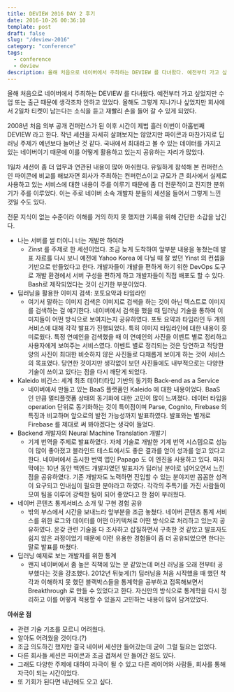 ```yaml
---
title: DEVIEW 2016 DAY 2 후기
date: 2016-10-26 00:36:10
template: post
draft: false
slug: "/deview-2016"
category: "conference"
tags:
  - conference
  - deview
description: 올해 처음으로 네이버에서 주최하는 DEVIEW 를 다녀왔다. 예전부터 가고 싶었지만 수업 또는 출근 때문에 생각조차 안하고 있었다. 올해도 그렇게 지나가나 싶었지만 회사에서 2일차 티켓이 남는다는 소식을 듣고 재빨리 손을 들어 갈 수 있게 되었다.
---
```


올해 처음으로 네이버에서 주최하는 DEVIEW 를 다녀왔다. 예전부터 가고 싶었지만 수업 또는 출근 때문에 생각조차 안하고 있었다. 올해도 그렇게 지나가나 싶었지만 회사에서 2일차 티켓이 남는다는 소식을 듣고 재빨리 손을 들어 갈 수 있게 되었다.

2008년 처음 외부 공개 컨퍼런스가 된 이후 시간이 제법 흘러 이번이 아홉번째 DEVIEW 라고 한다. 작년 세션을 자세히 살펴보지는 않았지만 파이콘과 마찬가지로 딥러닝 주제가 예년보다 늘어난 것 같다. 국내에서 최대라고 볼 수 있는 데이터를 가지고 있는 네이버이기 때문에 이를 어떻게 활용하고 있는지 공유하는 자리가 많았다.

1일차 세션이 좀 더 업무과 연관된 내용이 많아 아쉬웠다. 유일하게 참석해 본 컨퍼런스인 파이콘에 비교를 해보자면 회사가 주최하는 컨퍼런스이고 규모가 큰 회사에서 실제로 사용하고 있는 서비스에 대한 내용이 주를 이루기 때문에 좀 더 전문적이고 진지한 분위기가 주를 이루었다. 이는 주로 네이버 소속 개발자 분들의 세션을 들어서 그렇게 느낀 것일 수도 있다.

전문 지식이 없는 수준이라 이해를 거의 하지 못 했지만 기록을 위해 간단한 소감을 남긴다.

- 나는 서버를 썰 터이니 너는 개발만 하여라
  - Zinst 를 주제로 한 세션이었다. 조금 늦게 도착하여 앞부분 내용을 놓쳤는데 발표 자료를 다시 보니 예전에 Yahoo Korea 에 다닐 때 잘 썼던 Yinst 의 컨셉을 기반으로 만들었다고 한다. 개발자들이 개발을 편하게 하기 위한 DevOps 도구로 개발 환경에서 서버 구성을 편하게 하고 개발자들이 직접 배포도 할 수 있다. Bash로 제작되었다는 것이 신기한 부분이었다.
- 딥러닝을 활용한 이미지 검색: 포토요약과 타임라인
  - 여기서 말하는 이미지 검색은 이미지로 검색을 하는 것이 아닌 텍스트로 이미지를 검색하는 걸 얘기한다. 네이버에서 검색을 했을 때 딥러닝 기술을 통하여 이미지들이 어떤 방식으로 보여지는지 공유하였다. 포토 요약과 타임라인 두 개의 서비스에 대해 각각 발표가 진행되었다. 특히 이미지 타임라인에 대한 내용이 흥미로웠다. 특정 연예인을 검색했을 때 이 연예인의 사진을 이벤트 별로 정리하고 사용자에게 보여주는 서비스였다. 이벤트 별로 정리되는 것은 당연하고 적당한 양의 사진이 최대한 비슷하지 않은 사진들로 다채롭게 보이게 하는 것이 서비스의 목표였다. 당연한 것이지만 생각없이 보던 사진들에도 내부적으로는 다양한 기술이 쓰이고 있다는 점을 다시 깨닫게 되었다.
- Kaleido 비긴스: 세계 최초 데이터타입 기반의 동기화 Back-end as a Service
  - 네이버에서 만들고 있는 BaaS 플랫폼인 Kaleido 에 대한 내용이었다. BaaS 인 만큼 멀티플랫폼 상태의 동기화에 대한 고민이 많이 느껴졌다. 데이터 타입을 operation 단위로 동기화하는 것이 특이점이며 Parse, Cognito, Firebase 의 특징과 비교하며 앞으로의 발전 가능성까지 발표하였다. 발표와는 별개로 Firebase 를 제대로 써 봐야겠다는 생각이 들었다.
- Backend 개발자의 Neural Machine Translation 개발기
  - 기계 번역을 주제로 발표하였다. 자체 기술로 개발한 기계 번역 시스템으로 성능이 많이 좋아졌고 블라인드 테스트에서도 좋은 결과를 얻어 성과를 얻고 있다고 한다. 네이버에서 출시한 번역 앱인 Papago 도 이 엔진을 사용하고 있다. 마지막에는 10년 동안 백엔드 개발자였던 발표자가 딥러닝 분야로 넘어오면서 느낀 점을 공유하였다. 기존 개발자도 노력하면 진입할 수 있는 분야지만 꼼꼼한 성격이 요구되고 인내심이 필요한 분야라고 하였다. 각각의 주특기를 가진 사람들이 모여 팀을 이루어 강력한 팀이 되어 좋았다고 한 점이 부러웠다.
- 네이버 콘텐츠 통계서비스 소개 및 구현 경험 공유
  - 밖의 부스에서 시간을 보내느라 앞부분을 조금 놓쳤다. 네이버 콘텐츠 통계 서비스를 위한 로그와 데이터를 어떤 아키텍쳐로 어떤 방식으로 처리하고 있는지 공유하였다. 온갖 관련 기술을 다 조사하고 삽질하면서 구축한 것 같았고 발표자도 쉽지 않은 과정이었기 때문에 이런 유용한 경험들이 좀 더 공유되었으면 한다는 말로 발표를 마쳤다.
- 딥러닝 예제로 보는 개발자를 위한 통계
  - 왠지 네이버에서 좀 높은 직책에 있는 분 같았는데 머신 러닝을 오래 전부터 공부했다는 것을 강조했다. 2012년 뒤늦게(?) 딥러닝을 처음 시작했을 때 했던 착각과 이해하지 못 했던 블랙박스들을 통계학을 공부하고 접목해보면서 Breakthrough 로 만들 수 있었다고 한다. 자신만의 방식으로 통계학을 다시 정리하고 이를 어떻게 적용할 수 있을지 고민하는 내용이 많이 담겨있었다.

**아쉬운 점**

- 관련 기술 기초를 모르니 어려웠다.
- 알아도 어려웠을 것이다.(?)
- 조금 의도하긴 했지만 결국 네이버 세션만 들어갔는데 굳이 그럴 필요는 없었다.
- 다른 회사들 세션은 파이콘과 조금 겹쳐서 안 들어간 점도 있다.
- 그래도 다양한 주제에 대하여 자극이 될 수 있고 다른 레이어와 사람들, 회사를 통해 자극이 되는 시간이었다.
- 또 기회가 된다면 내년에도 오고 싶다.
